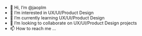 - 👋 Hi, I’m @jaoplm
- 👀 I’m interested in UX/UI/Product Design
- 🌱 I’m currently learning UX/UI/Product Design
- 💞️ I’m looking to collaborate on UX/UI/Product Design projects
- 📫 How to reach me ...

<!---
jaoplm/jaoplm is a ✨ special ✨ repository because its `README.md` (this file) appears on your GitHub profile.
You can click the Preview link to take a look at your changes.
--->
